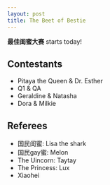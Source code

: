 ```yaml
---
layout: post
title: The Beet of Bestie
---
```



<p class="message">
  <strong>最佳闺蜜大赛</strong> starts today!
</p>

## Contestants
* Pitaya the Queen & Dr. Esther
* Q1 & QA
* Geraldine & Natasha
* Dora & Milkie

## Referees
* 国民闺蜜: Lisa the shark
* 国民gay蜜: Melon
* The Uincorn: Taytay
* The Princess: Lux
* Xiaohei